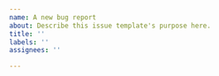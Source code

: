 ```yaml
---
name: A new bug report
about: Describe this issue template's purpose here.
title: ''
labels: ''
assignees: ''

---
```




